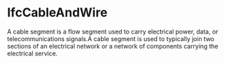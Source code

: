 IfcCableAndWire
===============
  
A cable segment is a flow segment used to carry electrical power, data, or
telecommunications signals.A cable segment is used to typically join two
sections of an electrical network or a network of components carrying the
electrical service.  


